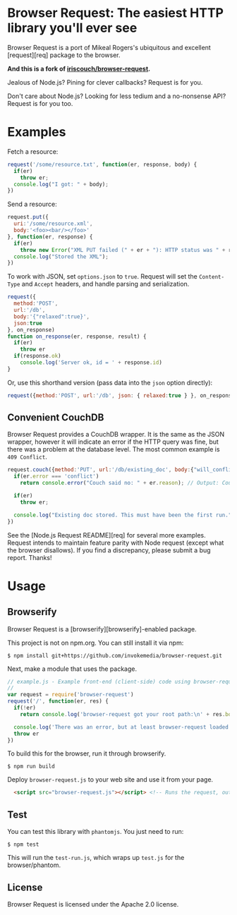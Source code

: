# Browser Request: The easiest HTTP library you'll ever see

Browser Request is a port of Mikeal Rogers's ubiquitous and excellent [request][req] package to the browser.

**And this is a fork of [iriscouch/browser-request](https://github.com/iriscouch/browser-request).**

Jealous of Node.js? Pining for clever callbacks? Request is for you.

Don't care about Node.js? Looking for less tedium and a no-nonsense API? Request is for you too.

# Examples

Fetch a resource:

```javascript
request('/some/resource.txt', function(er, response, body) {
  if(er)
    throw er;
  console.log("I got: " + body);
})
```

Send a resource:

```javascript
request.put({
  uri:'/some/resource.xml',
  body:'<foo><bar/></foo>'
}, function(er, response) {
  if(er)
    throw new Error("XML PUT failed (" + er + "): HTTP status was " + response.status);
  console.log("Stored the XML");
})
```

To work with JSON, set `options.json` to `true`. Request will set the `Content-Type` and `Accept` headers, and handle parsing and serialization.

```javascript
request({
  method:'POST',
  url:'/db',
  body:'{"relaxed":true}',
  json:true
}, on_response)
function on_response(er, response, result) {
  if(er)
    throw er
  if(response.ok)
    console.log('Server ok, id = ' + response.id)
}
```

Or, use this shorthand version (pass data into the `json` option directly):

```javascript
request({method:'POST', url:'/db', json: { relaxed:true } }, on_response)
```

## Convenient CouchDB

Browser Request provides a CouchDB wrapper. It is the same as the JSON wrapper, however it will indicate an error if the HTTP query was fine, but there was a problem at the database level. The most common example is `409 Conflict`.

```javascript
request.couch({method:'PUT', url:'/db/existing_doc', body:{"will_conflict":"you bet!"}}, function(er, resp, result) {
  if(er.error === 'conflict')
    return console.error("Couch said no: " + er.reason); // Output: Couch said no: Document update conflict.

  if(er)
    throw er;

  console.log("Existing doc stored. This must have been the first run.");
})
```

See the [Node.js Request README][req] for several more examples. Request intends to maintain feature parity with Node request (except what the browser disallows). If you find a discrepancy, please submit a bug report. Thanks!

# Usage

## Browserify

Browser Request is a [browserify][browserify]-enabled package.

This project is not on npm.org. You can still install it via npm:

    $ npm install git+https://github.com/invokemedia/browser-request.git

Next, make a module that uses the package.

```javascript
// example.js - Example front-end (client-side) code using browser-request via browserify
//
var request = require('browser-request')
request('/', function(er, res) {
  if(!er)
    return console.log('browser-request got your root path:\n' + res.body)

  console.log('There was an error, but at least browser-request loaded and ran!')
  throw er
})
```

To build this for the browser, run it through browserify.

    $ npm run build

Deploy `browser-request.js` to your web site and use it from your page.

```html
  <script src="browser-request.js"></script> <!-- Runs the request, outputs the result to the console -->
```

## Test

You can test this library with `phantomjs`. You just need to run:

    $ npm test

This will run the `test-run.js`, which wraps up `test.js` for the browser/phantom.

## License

Browser Request is licensed under the Apache 2.0 license.

